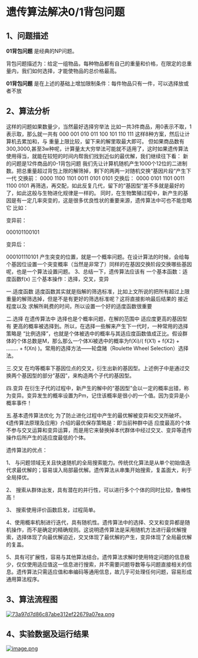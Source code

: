 
# 遗传算法解决0/1背包问题

## 1、问题描述

**01背包问题**  是经典的NP问题。

背包问题描述为：给定一组物品，每种物品都有自己的重量和价格，在限定的总重量内，我们如何选择，才能使物品的总价格最高。

**01背包问题** 是在上述的基础上增加限制条件：每件物品只有一件，可以选择放或者不放

## 2、算法分析

这样的问题如果数量少，当然最好选择穷举法
比如一共3件商品，用0表示不取，1表示取，那么就一共有
000 001 010
011 100 101
110 111
这样8种方案，然后让计算机去累加和，与 重量上限比较，留下来的解里取最大即可。
但如果商品数有300,3000,甚至3w种呢，计算量太大穷举法可能就不适用了，这时如果遗传算法使用得当，就能在较短的时间内帮我们找到近似的最优解，我们继续往下看：
新的问题是12件商品的0-1背包问题
我们先让计算机随机产生1000个12位的二进制数。把总重量超过背包上限的解筛掉，剩下的两两一对随机交换“基因片段”产生下一代
交换前：
0000 1100 1101
0011 0101 0101
交换后：
0000 0101 1101
0011 1100 0101
再筛选，再交配，如此反复几代，留下的“基因型“差不多就是最好的了，如此这般与生物进化规律是一样的。
同时，在生物繁殖过程中，新产生的基因是有一定几率突变的，这是很多优良性状的重要来源，遗传算法中可也不能忽略它
比如：

变异前：

000101100101

变异后：

000101110101
产生突变的位置，就是一个概率问题。在设计算法的时候，会给每个基因位设置一个突变概率（当然是非常了）同样的在基因交换阶段交换哪些基因呢，也是一个算法设置问题。
3、总结一下，遗传算法应该有
一个基本函数：适度函数f(x)
三个基本操作：选择，交叉，变异

一.适度函数
适度函数其实就是指解的筛选标准，比如上文所说的把所有超过上限重量的解筛选掉，但是不是有更好的筛选标准呢？这将直接影响最后结果的 接近程度以及 求解所耗费的时间，所以设置一个好的适度函数很重要

二.选择
在遗传算法中 选择也是个概率问题，在解的范围中 适应度更高的基因型有 更高的概率被选择到。所以，在选择一些解来产生下一代时，一种常用的选择策略是 “比例选择”，也就是个体被选中的概率与其适应度函数值成正比。假设群体的个体总数是M，那么那么一个体Xi被选中的概率为f(Xi)/( f(X1) + f(X2) + …….. + f(Xn) )。常用的选择方法――轮盘赌（Roulette Wheel Selection）选择法。

三.交叉
在均等概率下基因位点的交叉，衍生出新的基因型。上述例子中是通过交换两个基因型的部分”基因”，来构造两个子代的基因型。

四.变异
在衍生子代的过程中，新产生的解中的“基因型”会以一定的概率出错，称为变异。变异发生的概率设置为Pm，记住该概率是很小的一个值。因为变异是小概率事件！

五.基本遗传算法优化
为了防止进化过程中产生的最优解被变异和交叉所破坏。《遗传算法原理及应用》介绍的最优保存策略是：即当前种群中适 应度最高的个体不参与交叉运算和变异运算，而是用它来替换掉本代群体中经过交叉、变异等遗传操作后所产生的适应度最低的个体。

遗传算法的优点：

1、 与问题领域无关且快速随机的全局搜索能力。传统优化算法是从单个初始值迭代求最优解的；容易误入局部最优解。遗传算法从串集开始搜索，复盖面大，利于全局择优。

2、 搜索从群体出发，具有潜在的并行性，可以进行多个个体的同时比较，鲁棒性高！

3、 搜索使用评价函数启发，过程简单。

4、使用概率机制进行迭代，具有随机性。遗传算法中的选择、交叉和变异都是随机操作，而不是确定的精确规则。这说明遗传算法是采用随机方法进行最优解搜索，选择体现了向最优解迫近，交叉体现了最优解的产生，变异体现了全局最优解的复盖。

5、具有可扩展性，容易与其他算法结合。遗传算法求解时使用特定问题的信息极少，仅仅使用适应值这一信息进行搜索，并不需要问题导数等与问题直接相关的信息。遗传算法只需适应值和串编码等通用信息，故几乎可处理任何问题，容易形成通用算法程序。

## 3、算法流程图

[![73a97d7d86c87abe312ef22679a07ea.png](https://i.postimg.cc/sgFjzzYD/73a97d7d86c87abe312ef22679a07ea.png)](https://postimg.cc/ykP4hwpw)

## 4、实验数据及运行结果

[![image.png](https://i.postimg.cc/vTqJ3Jyn/image.png)](https://postimg.cc/JHXYhdG7)






